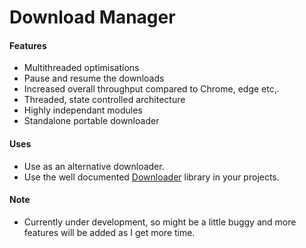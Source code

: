 # Download Manager

<h4>Features</h4>
<ul>
    <li>Multithreaded optimisations
    <li>Pause and resume the downloads
    <li>Increased overall throughput compared to Chrome, edge etc,.
    <li>Threaded, state controlled architecture
    <li>Highly independant modules
    <li>Standalone portable downloader
</ul>

<h4>Uses</h4>
<ul>
    <li>Use as an alternative downloader.
    <li>Use the well documented <a href="DownloadManager">Downloader</a> library in your projects.
</ul>

<h4>Note</h4>
<ul>
    <li>Currently under development, so might be a little buggy and more features will be added as I get more time.
</ul>